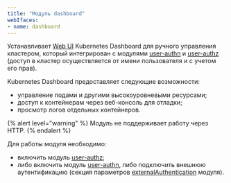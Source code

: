 ```yaml
---
title: "Модуль dashboard"
webIfaces:
- name: dashboard
---
```


Устанавливает [Web UI](https://github.com/kubernetes/dashboard) Kubernetes Dashboard для ручного управления кластером, который интегрирован с модулями [user-authn](../../modules/user-authn/) и [user-authz](../../modules/user-authz/) (доступ в кластер осуществляется от имени пользователя и с учетом его прав).

Kubernetes Dashboard предоставляет следующие возможности:

- управление подами и другими высокоуровневыми ресурсами;
- доступ к контейнерам через веб-консоль для отладки;
- просмотр логов отдельных контейнеров.

{% alert level="warning" %}
Модуль не поддерживает работу через HTTP.
{% endalert %}

Для работы модуля необходимо:
- включить модуль [user-authz](../user-authz/);
- либо включить модуль [user-authn](../user-authn/), либо подключить внешнюю аутентификацию (секция параметров [externalAuthentication](configuration.html#parameters-auth-externalauthentication) модуля).
